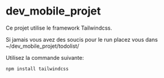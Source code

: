# dev_mobile_projet
Ce projet utilise le framework Tailwindcss.

Si jamais vous avez des soucis pour le run placez vous dans ~/dev_mobile_projet/todolist/

Utilisez la commande suivante: 

```npm install tailwindcss```
